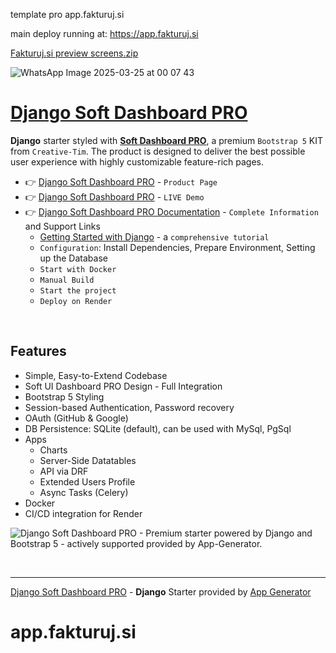 template pro app.fakturuj.si

main deploy running at: https://app.fakturuj.si


[Fakturuj.si preview screens.zip](https://github.com/user-attachments/files/19491244/Fakturuj.si.preview.screens.zip)


![WhatsApp Image 2025-03-25 at 00 07 43](https://github.com/user-attachments/assets/c5a1122e-40e2-4d87-be94-17e509b4837e)



# [Django Soft Dashboard PRO](https://app-generator.dev/product/soft-ui-dashboard-pro/django/)

**Django** starter styled with **[Soft Dashboard PRO](https://appseed.us/product/soft-ui-dashboard-pro/django/)**, a premium `Bootstrap 5` KIT from `Creative-Tim`.
The product is designed to deliver the best possible user experience with highly customizable feature-rich pages. 

- 👉 [Django Soft Dashboard PRO](https://app-generator.dev/product/soft-ui-dashboard-pro/django/) - `Product Page`
- 👉 [Django Soft Dashboard PRO](https://django-soft-dash-pro.onrender.com/) - `LIVE Demo` 
- 👉 [Django Soft Dashboard PRO Documentation](https://app-generator.dev/docs/products/django/soft-ui-dashboard-pro/index.html) - `Complete Information` and Support Links
  - [Getting Started with Django](https://app-generator.dev/docs/technologies/django/index.html) - a `comprehensive tutorial`
  - `Configuration`: Install Dependencies, Prepare Environment, Setting up the Database 
  - `Start with Docker`
  - `Manual Build`
  - `Start the project`
  - `Deploy on Render`

<br />

## Features

- Simple, Easy-to-Extend Codebase
- Soft UI Dashboard PRO Design - Full Integration 
- Bootstrap 5 Styling 
- Session-based Authentication, Password recovery
- OAuth (GitHub & Google)
- DB Persistence: SQLite (default), can be used with MySql, PgSql
- Apps
  - Charts
  - Server-Side Datatables
  - API via DRF
  - Extended Users Profile
  - Async Tasks (Celery)
- Docker 
- CI/CD integration for Render 

![Django Soft Dashboard PRO - Premium starter powered by Django and Bootstrap 5 - actively supported provided by App-Generator.](https://github.com/user-attachments/assets/828b0f83-1a37-4390-8685-411b4f408cdb)

<br /> 

---
[Django Soft Dashboard PRO](https://app-generator.dev/product/soft-ui-dashboard-pro/django/) - **Django** Starter provided by [App Generator](https://app-generator.dev)
# app.fakturuj.si
